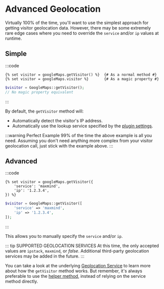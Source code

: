 # Advanced Geolocation

Virtually 100% of the time, you'll want to use the simplest approach for getting visitor geolocation data. However, there may be some extremely rare edge cases where you need to override the `service` and/or `ip` values at runtime.

## Simple

:::code
```twig
{% set visitor = googleMaps.getVisitor() %}  {# As a normal method #}
{% set visitor = googleMaps.visitor %}       {# As a magic property #}
```
```php
$visitor = GoogleMaps::getVisitor();
// No magic property equivalent 
```
:::

By default, the `getVisitor` method will:
 - Automatically detect the visitor's IP address.
 - Automatically use the lookup service specified by the [plugin settings](/getting-started/settings/).

:::warning Perfect Example
99% of the time the above example is all you need. Assuming you don't need anything more complex from your visitor geolocation call, just stick with the example above.
:::

## Advanced

:::code
```twig
{% set visitor = googleMaps.getVisitor({
    'service': 'maxmind',
    'ip': '1.2.3.4',
}) %}
```
```php
$visitor = GoogleMaps::getVisitor([
    'service' => 'maxmind',
    'ip' => '1.2.3.4',
]);
```
:::

This allows you to manually specify the `service` and/or `ip`.

::: tip SUPPORTED GEOLOCATION SERVICES
At this time, the only accepted values are `ipstack`, `maxmind`, or _false_. Additional third-party geolocation services may be added in the future.
:::

You can take a look at the underlying [Geolocation Service](/services/geolocation-service/#getvisitor) to learn more about how the `getVisitor` method works. But remember, it's always preferable to use the [helper method](/helper/#perform-visitor-geolocation), instead of relying on the service method directly.

